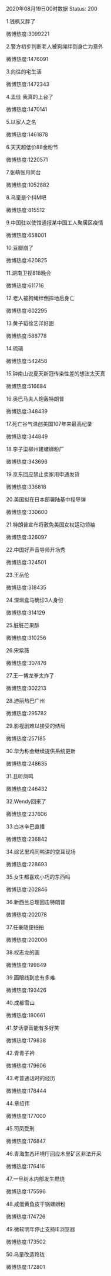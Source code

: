 2020年08月19日00时数据
Status: 200

1.钱枫又胖了

微博热度:3099221

2.警方初步判断老人被狗绳绊倒身亡为意外

微博热度:1476091

3.向往的宅生活

微博热度:1472343

4.孟佳 我真的上台了

微博热度:1470141

5.以家人之名

微博热度:1461878

6.天天超低价88金粉节

微博热度:1220571

7.张萌张月同台

微博热度:1052882

8.乌童是个抖M吧

微博热度:815512

9.中国驻以使馆通报某中国工人聚居区疫情

微博热度:658001

10.豆瓣崩了

微博热度:620825

11.湖南卫视818晚会

微博热度:611716

12.老人被狗绳绊倒摔地后身亡

微博热度:602295

13.黄子韬徐艺洋好甜

微博热度:588778

14.琉璃

微博热度:542458

15.钟南山说夏天新冠传染性差的想法太天真

微博热度:516684

16.奥巴马夫人炮轰特朗普

微博热度:348439

17.死亡谷气温创美国107年来最高纪录

微博热度:344849

18.李子柒柳州建螺蛳粉厂

微博热度:343696

19.京东回应禁止卖家用申通发货

微博热度:336818

20.美国拟在日本部署陆基中程导弹

微博热度:330600

21.特朗普宣布将赦免美国女权运动领袖

微博热度:326097

22.中国好声音导师开场秀

微博热度:324501

23.王岳伦

微博热度:318435

24.深圳盒马确诊3人身份

微博热度:314129

25.脏脏芒果酥

微博热度:310256

26.宋紫薇

微博热度:307476

27.王一博龙拳太炸了

微博热度:302213

28.迪丽热巴广州

微博热度:295782

29.影视剧难以接受的结局

微博热度:257185

30.华为称会继续提供系统更新

微博热度:248635

31.且听凤鸣

微博热度:246432

32.Wendy回来了

微博热度:237606

33.白冰辛巴直播

微博热度:236842

34.综艺里鸡同鸭讲的空耳现场

微博热度:228693

35.女生都喜欢小巧的东西吗

微博热度:202846

36.新西兰总理回击特朗普

微博热度:202078

37.任豪随便拍拍

微博热度:202006

38.权志龙的画

微博热度:199849

39.画眼线到底有多难

微博热度:193426

40.成都雪山

微博热度:180661

41.梦话录音能有多好笑

微博热度:179838

42.青青子衿

微博热度:179606

43.考普通话时的经历

微博热度:178444

44.章绍伟

微博热度:177000

45.司凤受刑

微博热度:176847

46.青海生态环境厅回应木里矿区非法开采

微博热度:176416

47.一旦树木内部发生燃烧

微博热度:175596

48.咸蛋黄鱼皮干锅螺蛳粉

微博热度:174726

49.微软明年停止支持IE浏览器

微博热度:173502

50.乌童改造玲珑

微博热度:172801

